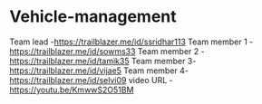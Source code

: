 # Vehicle-management
Team lead -https://trailblazer.me/id/ssridhar113
Team member 1 -https://trailblazer.me/id/sowms33
Team member 2 -https://trailblazer.me/id/tamik35
Team member 3-https://trailblazer.me/id/vijae5
Team member 4-https://trailblazer.me/id/selvi09
video URL -https://youtu.be/KmwwS2O51BM
